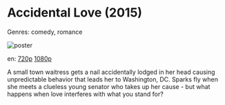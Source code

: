 # Accidental Love (2015)

Genres: comedy, romance

![poster](http://image.tmdb.org/t/p/w500/osuJAcyYCHHFeqHmgUjzzPytoyF.jpg)

en:
  [720p](magnet:?xt=urn:btih:5F894115480FBCD27CFEA2542AD134762CD0B62D&tr=udp://glotorrents.pw:6969/announce&tr=udp://tracker.opentrackr.org:1337/announce&tr=udp://torrent.gresille.org:80/announce&tr=udp://tracker.openbittorrent.com:80&tr=udp://tracker.coppersurfer.tk:6969&tr=udp://tracker.leechers-paradise.org:6969&tr=udp://p4p.arenabg.ch:1337&tr=udp://tracker.internetwarriors.net:1337)
  [1080p](magnet:?xt=urn:btih:C8A7F9E4E3821DE3A415A8EE3A8A1ABDAAD973BE&tr=udp://glotorrents.pw:6969/announce&tr=udp://tracker.opentrackr.org:1337/announce&tr=udp://torrent.gresille.org:80/announce&tr=udp://tracker.openbittorrent.com:80&tr=udp://tracker.coppersurfer.tk:6969&tr=udp://tracker.leechers-paradise.org:6969&tr=udp://p4p.arenabg.ch:1337&tr=udp://tracker.internetwarriors.net:1337)
  


A small town waitress gets a nail accidentally lodged in her head causing unpredictable behavior that leads her to Washington, DC.  Sparks fly when she meets a clueless young senator who takes up her cause - but what happens when love interferes with what you stand for?